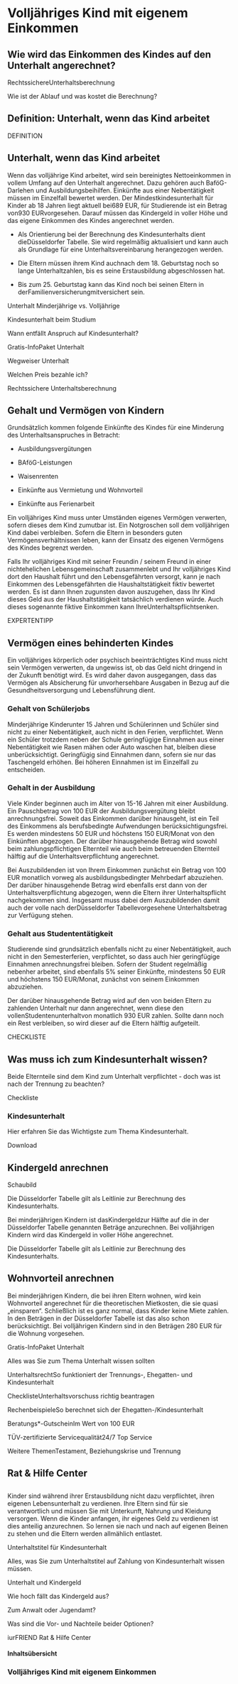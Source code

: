 # Volljähriges Kind mit eigenem Einkommen

## Wie wird das Einkommen des Kindes auf den Unterhalt angerechnet?

RechtssichereUnterhaltsberechnung

Wie ist der Ablauf und was kostet die Berechnung?

## Definition: Unterhalt, wenn das Kind arbeitet

DEFINITION

## Unterhalt, wenn das Kind arbeitet

Wenn das volljährige Kind arbeitet, wird sein bereinigtes Nettoeinkommen in vollem Umfang auf den Unterhalt angerechnet. Dazu gehören auch BaföG-Darlehen und Ausbildungsbeihilfen. Einkünfte aus einer Nebentätigkeit müssen im Einzelfall bewertet werden. Der Mindestkindesunterhalt für Kinder ab 18 Jahren liegt aktuell bei689 EUR, für Studierende ist ein Betrag von930 EURvorgesehen. Darauf müssen das Kindergeld in voller Höhe und das eigene Einkommen des Kindes angerechnet werden.

- Als Orientierung bei der Berechnung des Kindesunterhalts dient dieDüsseldorfer Tabelle. Sie wird regelmäßig aktualisiert und kann auch als Grundlage für eine Unterhaltsvereinbarung herangezogen werden.

- Die Eltern müssen ihrem Kind auchnach dem 18. Geburtstag noch so lange Unterhaltzahlen, bis es seine Erstausbildung abgeschlossen hat.

- Bis zum 25. Geburtstag kann das Kind noch bei seinen Eltern in derFamilienversicherungmitversichert sein.

Unterhalt Minderjährige vs. Volljährige

Kindesunterhalt beim Studium

Wann entfällt Anspruch auf Kindesunterhalt?

Gratis-InfoPaket Unterhalt

Wegweiser Unterhalt

Welchen Preis bezahle ich?

Rechtssichere Unterhaltsberechnung

## Gehalt und Vermögen von Kindern

Grundsätzlich kommen folgende Einkünfte des Kindes für eine Minderung des Unterhaltsanspruches in Betracht:

- Ausbildungsvergütungen

- BAföG-Leistungen

- Waisenrenten

- Einkünfte aus Vermietung und Wohnvorteil

- Einkünfte aus Ferienarbeit

Ein volljähriges Kind muss unter Umständen eigenes Vermögen verwerten, sofern dieses dem Kind zumutbar ist. Ein Notgroschen soll dem volljährigen Kind dabei verbleiben. Sofern die Eltern in besonders guten Vermögensverhältnissen leben, kann der Einsatz des eigenen Vermögens des Kindes begrenzt werden.

Falls Ihr volljähriges Kind mit seiner Freundin / seinem Freund in einer nichtehelichen Lebensgemeinschaft zusammenlebt und Ihr volljähriges Kind dort den Haushalt führt und den Lebensgefährten versorgt, kann je nach Einkommen des Lebensgefährten die Haushaltstätigkeit fiktiv bewertet werden. Es ist dann Ihnen zugunsten davon auszugehen, dass Ihr Kind dieses Geld aus der Haushaltstätigkeit tatsächlich verdienen würde. Auch dieses sogenannte fiktive Einkommen kann IhreUnterhaltspflichtsenken.

EXPERTENTIPP

## Vermögen eines behinderten Kindes

Ein volljähriges körperlich oder psychisch beeinträchtigtes Kind muss nicht sein Vermögen verwerten, da ungewiss ist, ob das Geld nicht dringend in der Zukunft benötigt wird. Es wird daher davon ausgegangen, dass das Vermögen als Absicherung für unvorhersehbare Ausgaben in Bezug auf die Gesundheitsversorgung und Lebensführung dient.

### Gehalt von Schülerjobs

Minderjährige Kinderunter 15 Jahren und Schülerinnen und Schüler sind nicht zu einer Nebentätigkeit, auch nicht in den Ferien, verpflichtet. Wenn ein Schüler trotzdem neben der Schule geringfügige Einnahmen aus einer Nebentätigkeit wie Rasen mähen oder Auto waschen hat, bleiben diese unberücksichtigt. Geringfügig sind Einnahmen dann, sofern sie nur das Taschengeld erhöhen. Bei höheren Einnahmen ist im Einzelfall zu entscheiden.

### Gehalt in der Ausbildung

Viele Kinder beginnen auch im Alter von 15-16 Jahren mit einer Ausbildung. Ein Pauschbetrag von 100 EUR der Ausbildungsvergütung bleibt anrechnungsfrei. Soweit das Einkommen darüber hinausgeht, ist ein Teil des Einkommens als berufsbedingte Aufwendungen berücksichtigungsfrei. Es werden mindestens 50 EUR und höchstens 150 EUR/Monat von den Einkünften abgezogen. Der darüber hinausgehende Betrag wird sowohl beim zahlungspflichtigen Elternteil wie auch beim betreuenden Elternteil hälftig auf die Unterhaltsverpflichtung angerechnet.

Bei Auszubildenden ist von Ihrem Einkommen zunächst ein Betrag von 100 EUR monatlich vorweg als ausbildungsbedingter Mehrbedarf abzuziehen. Der darüber hinausgehende Betrag wird ebenfalls erst dann von der Unterhaltsverpflichtung abgezogen, wenn die Eltern ihrer Unterhaltspflicht nachgekommen sind. Insgesamt muss dabei dem Auszubildenden damit auch der volle nach derDüsseldorfer Tabellevorgesehene Unterhaltsbetrag zur Verfügung stehen.

### Gehalt aus Studententätigkeit

Studierende sind grundsätzlich ebenfalls nicht zu einer Nebentätigkeit, auch nicht in den Semesterferien, verpflichtet, so dass auch hier geringfügige Einnahmen anrechnungsfrei bleiben. Sofern der Student regelmäßig nebenher arbeitet, sind ebenfalls 5% seiner Einkünfte, mindestens 50 EUR und höchstens 150 EUR/Monat, zunächst von seinem Einkommen abzuziehen.

Der darüber hinausgehende Betrag wird auf den von beiden Eltern zu zahlenden Unterhalt nur dann angerechnet, wenn diese den vollenStudentenunterhaltvon monatlich 930 EUR zahlen. Sollte dann noch ein Rest verbleiben, so wird dieser auf die Eltern hälftig aufgeteilt.

CHECKLISTE

## Was muss ich zum Kindesunterhalt wissen?

Beide Elternteile sind dem Kind zum Unterhalt verpflichtet - doch was ist nach der Trennung zu beachten?

Checkliste

### Kindesunterhalt

Hier erfahren Sie das Wichtigste zum Thema Kindesunterhalt.

Download

## Kindergeld anrechnen

Schaubild

Die Düsseldorfer Tabelle gilt als Leitlinie zur Berechnung des Kindesunterhalts.

Bei minderjährigen Kindern ist dasKindergeldzur Hälfte auf die in der Düsseldorfer Tabelle genannten Beträge anzurechnen. Bei volljährigen Kindern wird das Kindergeld in voller Höhe angerechnet.

Die Düsseldorfer Tabelle gilt als Leitlinie zur Berechnung des Kindesunterhalts.

## Wohnvorteil anrechnen

Bei minderjährigen Kindern, die bei ihren Eltern wohnen, wird kein Wohnvorteil angerechnet für die theoretischen Mietkosten, die sie quasi „einsparen“. Schließlich ist es ganz normal, dass Kinder keine Miete zahlen. In den Beträgen in der Düsseldorfer Tabelle ist das also schon berücksichtigt. Bei volljährigen Kindern sind in den Beträgen 280 EUR für die Wohnung vorgesehen.

Gratis-InfoPaket Unterhalt

Alles was Sie zum Thema Unterhalt wissen sollten

UnterhaltsrechtSo funktioniert der Trennungs-, Ehegatten- und Kindesunterhalt

ChecklisteUnterhaltsvorschuss richtig beantragen

RechenbeispieleSo berechnet sich der Ehegatten-/Kindesunterhalt

Beratungs*-GutscheinIm Wert von 100 EUR

TÜV-zertifizierte Servicequalität24/7 Top Service

Weitere ThemenTestament, Beziehungskrise und Trennung

## Rat & Hilfe Center

## 

Kinder sind während ihrer Erstausbildung nicht dazu verpflichtet, ihren eigenen Lebensunterhalt zu verdienen. Ihre Eltern sind für sie verantwortlich und müssen Sie mit Unterkunft, Nahrung und Kleidung versorgen. Wenn die Kinder anfangen, ihr eigenes Geld zu verdienen ist dies anteilig anzurechnen. So lernen sie nach und nach auf eigenen Beinen zu stehen und die Eltern werden allmählich entlastet.

Unterhaltstitel für Kindesunterhalt

Alles, was Sie zum Unterhaltstitel auf Zahlung von Kindesunterhalt wissen müssen.

Unterhalt und Kindergeld

Wie hoch fällt das Kindergeld aus?

Zum Anwalt oder Jugendamt?

Was sind die Vor- und Nachteile beider Optionen?

iurFRIEND Rat & Hilfe Center

#### Inhaltsübersicht

### Volljähriges Kind mit eigenem Einkommen